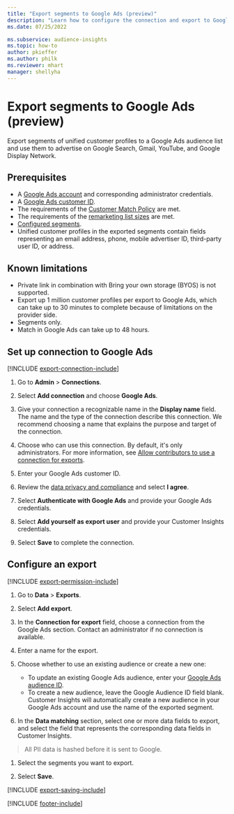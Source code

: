 ```yaml
---
title: "Export segments to Google Ads (preview)"
description: "Learn how to configure the connection and export to Google Ads."
ms.date: 07/25/2022

ms.subservice: audience-insights
ms.topic: how-to
author: pkieffer
ms.author: philk
ms.reviewer: mhart
manager: shellyha
---
```


# Export segments to Google Ads (preview)

Export segments of unified customer profiles to a Google Ads audience list and use them to advertise on Google Search, Gmail, YouTube, and Google Display Network.

## Prerequisites

- A [Google Ads account](https://ads.google.com/) and corresponding administrator credentials.
- A [Google Ads customer ID](https://support.google.com/google-ads/answer/1704344).
- The requirements of the [Customer Match Policy](https://support.google.com/adspolicy/answer/6299717) are met.
- The requirements of the [remarketing list sizes](https://support.google.com/google-ads/answer/7558048) are met.
- [Configured segments](segments.md).
- Unified customer profiles in the exported segments contain fields representing an email address, phone, mobile advertiser ID, third-party user ID, or address.

## Known limitations

- Private link in combination with Bring your own storage (BYOS) is not supported.
- Export up 1 million customer profiles per export to Google Ads, which can take up to 30 minutes to complete because of limitations on the provider side.
- Segments only.
- Match in Google Ads can take up to 48 hours.

## Set up connection to Google Ads

[!INCLUDE [export-connection-include](includes/export-connection-admn.md)]

1. Go to **Admin** > **Connections**.

1. Select **Add connection** and choose **Google Ads**.

1. Give your connection a recognizable name in the **Display name** field. The name and the type of the connection describe this connection. We recommend choosing a name that explains the purpose and target of the connection.

1. Choose who can use this connection. By default, it's only administrators. For more information, see [Allow contributors to use a connection for exports](connections.md#allow-contributors-to-use-a-connection-for-exports).

1. Enter your Google Ads customer ID.

1. Review the [data privacy and compliance](connections.md#data-privacy-and-compliance) and select **I agree**.

1. Select **Authenticate with Google Ads** and provide your Google Ads credentials.

1. Select **Add yourself as export user** and provide your Customer Insights credentials.

1. Select **Save** to complete the connection.

## Configure an export

[!INCLUDE [export-permission-include](includes/export-permission.md)]

1. Go to **Data** > **Exports**.

1. Select **Add export**.

1. In the **Connection for export** field, choose a connection from the Google Ads section. Contact an administrator if no connection is available.

1. Enter a name for the export.

1. Choose whether to use an existing audience or create a new one:
   - To update an existing Google Ads audience, enter your [Google Ads audience ID](https://support.google.com/google-ads/answer/7558048?hl=en#:~:text=Audience%20lists%20is%20a%20section,Display%20Network%20through%20remarketing%20campaigns).
   - To create a new audience, leave the Google Audience ID field blank. Customer Insights will automatically create a new audience in your Google Ads account and use the name of the exported segment.

1. In the **Data matching** section, select one or more data fields to export, and select the field that represents the corresponding data fields in Customer Insights.
 > All PII data is hashed before it is sent to Google. 

1. Select the segments you want to export.

1. Select **Save**.

[!INCLUDE [export-saving-include](includes/export-saving.md)]

[!INCLUDE [footer-include](includes/footer-banner.md)]
